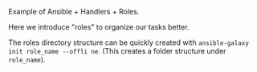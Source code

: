 Example of Ansible + Handlers + Roles.

Here we introduce "roles" to organize our tasks better.

The roles directory structure can be quickly created with `ansible-galaxy init role_name --offli
ne`. (This creates a folder structure under `role_name`).
